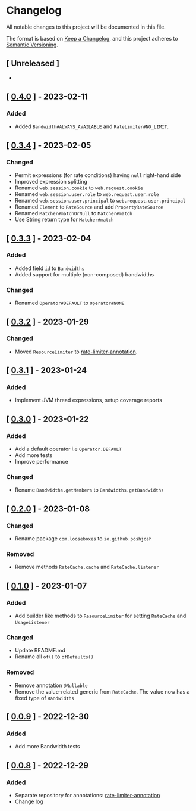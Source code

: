 # Changelog

All notable changes to this project will be documented in this file.

The format is based on [Keep a Changelog](https://keepachangelog.com/en/1.0.0/),
and this project adheres to [Semantic Versioning](https://semver.org/spec/v2.0.0.html).

## [ Unreleased ]

-

## [ [0.4.0](https://github.com/poshjosh/rate-limiter/tree/v0.4.0) ] - 2023-02-11

### Added

- Added `Bandwidth#ALWAYS_AVAILABLE` and `RateLimiter#NO_LIMIT`.

## [ [0.3.4](https://github.com/poshjosh/rate-limiter/tree/v0.3.4) ] - 2023-02-05

### Changed

- Permit expressions (for rate conditions) having `null` right-hand side
- Improved expression splitting
- Renamed `web.session.cookie` to `web.request.cookie`
- Renamed `web.session.user.role` to `web.request.user.role`
- Renamed `web.session.user.principal` to `web.request.user.principal`
- Renamed `Element` to `RateSource` and add `PropertyRateSource`
- Renamed `Matcher#matchOrNull` to `Matcher#match`
- Use String return type for `Matcher#match`

## [ [0.3.3](https://github.com/poshjosh/rate-limiter/tree/v0.3.3) ] - 2023-02-04

### Added

- Added field `id` to `Bandwidths`
- Added support for multiple (non-composed) bandwidths

### Changed

- Renamed `Operator#DEFAULT` to `Operator#NONE`

## [ [0.3.2](https://github.com/poshjosh/rate-limiter/tree/v0.3.2) ] - 2023-01-29

### Changed

- Moved `ResourceLimiter` to [rate-limiter-annotation](https://github.com/poshjosh/rate-limiter-annotation).

## [ [0.3.1](https://github.com/poshjosh/rate-limiter/tree/v0.3.1) ] - 2023-01-24

### Added

- Implement JVM thread expressions, setup coverage reports

## [ [0.3.0](https://github.com/poshjosh/rate-limiter/tree/v0.3.0) ] - 2023-01-22

### Added

- Add a default operator i.e `Operator.DEFAULT`
- Add more tests
- Improve performance

### Changed

- Rename `Bandwidths.getMembers` to `Bandwidths.getBandwidths`

## [ [0.2.0](https://github.com/poshjosh/rate-limiter/tree/v0.2.0) ] - 2023-01-08

### Changed

- Rename package `com.looseboxes` to `io.github.poshjosh`

### Removed

- Remove methods `RateCache.cache` and `RateCache.listener`

## [ [0.1.0](https://github.com/poshjosh/rate-limiter/tree/v0.1.0) ] - 2023-01-07

### Added

- Add builder like methods to `ResourceLimiter` for setting `RateCache` and `UsageListener`

### Changed

- Update README.md
- Rename all `of()` to `ofDefaults()`

### Removed

- Remove annotation `@Nullable`
- Remove the value-related generic from `RateCache`. The value now has a fixed type of `Bandwidths`

## [ [0.0.9](https://github.com/poshjosh/rate-limiter/tree/v0.0.9) ] - 2022-12-30

### Added

- Add more Bandwidth tests

## [ [0.0.8](https://github.com/poshjosh/rate-limiter/tree/v0.0.8) ] - 2022-12-29

### Added

- Separate repository for annotations: [rate-limiter-annotation](https://github.com/poshjosh/rate-limiter-annotation)
- Change log
